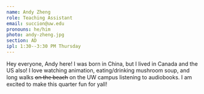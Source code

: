 ```yaml
---
name: Andy Zheng
role: Teaching Assistant
email: succion@uw.edu
pronouns: he/him
photo: andy-zheng.jpg
section: AD
ipl: 1:30--3:30 PM Thursday
---
```


Hey everyone, Andy here! I was born in China, but I lived in Canada and the US also! I love watching animation, eating/drinking mushroom soup, and long walks o̶n̶ ̶t̶h̶e̶ ̶b̶e̶a̶c̶h̶ on the UW campus listening to audiobooks. I am excited to make this quarter fun for yall!
